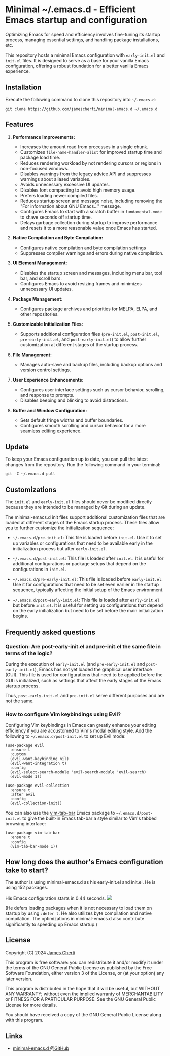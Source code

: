 # Minimal ~/.emacs.d - Efficient Emacs startup and configuration

Optimizing Emacs for speed and efficiency involves fine-tuning its startup process, managing essential settings, and handling package installations, etc.

This repository hosts a minimal Emacs configuration with `early-init.el` and `init.el` files. It is designed to serve as a base for your vanilla Emacs configuration, offering a robust foundation for a better vanilla Emacs experience.

## Installation

Execute the following command to clone this repository into `~/.emacs.d`:
```
git clone https://github.com/jamescherti/minimal-emacs.d ~/.emacs.d
```

## Features

1. **Performance Improvements:**
   - Increases the amount read from processes in a single chunk.
   - Customizes `file-name-handler-alist` for improved startup time and package load time.
   - Reduces rendering workload by not rendering cursors or regions in non-focused windows.
   - Disables warnings from the legacy advice API and suppresses warnings about aliased variables.
   - Avoids unnecessary excessive UI updates.
   - Disables font compacting to avoid high memory usage.
   - Prefers loading newer compiled files.
   - Reduces startup screen and message noise, including removing the "For information about GNU Emacs..." message.
   - Configures Emacs to start with a scratch buffer in `fundamental-mode` to shave seconds off startup time.
   - Delays garbage collection during startup to improve performance and resets it to a more reasonable value once Emacs has started.

2. **Native Compilation and Byte Compilation:**
   - Configures native compilation and byte compilation settings
   - Suppresses compiler warnings and errors during native compilation.

4. **UI Element Management:**
   - Disables the startup screen and messages, including menu bar, tool bar, and scroll bars.
   - Configures Emacs to avoid resizing frames and minimizes unnecessary UI updates.

5. **Package Management:**
   - Configures package archives and priorities for MELPA, ELPA, and other repositories.

6. **Customizable Initialization Files:**
   - Supports additional configuration files (`pre-init.el`, `post-init.el`, `pre-early-init.el`, and `post-early-init.el`) to allow further customization at different stages of the startup process.

7. **File Management:**
   - Manages auto-save and backup files, including backup options and version control settings.

8. **User Experience Enhancements:**
   - Configures user interface settings such as cursor behavior, scrolling, and response to prompts.
   - Disables beeping and blinking to avoid distractions.

9. **Buffer and Window Configuration:**
   - Sets default fringe widths and buffer boundaries.
   - Configures smooth scrolling and cursor behavior for a more seamless editing experience.

## Update

To keep your Emacs configuration up to date, you can pull the latest changes from the repository. Run the following command in your terminal:

```
git -C ~/.emacs.d pull
```

## Customizations

The `init.el` and `early-init.el` files should never be modified directly because they are intended to be managed by Git during an update.

The minimal-emacs.d init files support additional customization files that are loaded at different stages of the Emacs startup process. These files allow you to further customize the initialization sequence:

- `~/.emacs.d/pre-init.el`: This file is loaded before `init.el`. Use it to set up variables or configurations that need to be available early in the initialization process but after `early-init.el`.

- `~/.emacs.d/post-init.el`: This file is loaded after `init.el`. It is useful for additional configurations or package setups that depend on the configurations in `init.el`.

- `~/.emacs.d/pre-early-init.el`: This file is loaded before `early-init.el`. Use it for configurations that need to be set even earlier in the startup sequence, typically affecting the initial setup of the Emacs environment.

- `~/.emacs.d/post-early-init.el`: This file is loaded after `early-init.el` but before `init.el`. It is useful for setting up configurations that depend on the early initialization but need to be set before the main initialization begins.

## Frequently asked questions

### Question: Are post-early-init.el and pre-init.el the same file in terms of the logic?

During the execution of `early-init.el` (and `pre-early-init.el` and  `post-early-init.el`), Emacs has not yet loaded the graphical user interface (GUI). This file is used for configurations that need to be applied before the GUI is initialized, such as settings that affect the early stages of the Emacs startup process.

Thus, `post-early-init.el` and `pre-init.el` serve different purposes and are not the same.

### How to configure Vim keybindings using Evil?

Configuring Vim keybindings in Emacs can greatly enhance your editing efficiency if you are accustomed to Vim's modal editing style. Add the following to `~/.emacs.d/post-init.el` to set up Evil mode:

``` emacs-lisp
(use-package evil
  :ensure t
  :custom
  (evil-want-keybinding nil)
  (evil-want-integration t)
  :config
  (evil-select-search-module 'evil-search-module 'evil-search)
  (evil-mode 1))

(use-package evil-collection
  :ensure t
  :after evil
  :config
  (evil-collection-init))
```

You can also use the [vim-tab-bar](https://github.com/jamescherti/vim-tab-bar.el) Emacs package to `~/.emacs.d/post-init.el` to give the built-in Emacs tab-bar a style similar to Vim's tabbed browsing interface:
``` emacs-lisp
(use-package vim-tab-bar
  :ensure t
  :config
  (vim-tab-bar-mode 1))
```

## How long does the author's Emacs configuration take to start?

The author is using minimal-emacs.d as his early-init.el and init.el. He is using 152 packages.

His Emacs configuration starts in 0.44 seconds.
![](https://raw.githubusercontent.com/jamescherti/minimal-emacs.d/main/.images/emacs-startup.png)

(He defers loading packages when it is not necessary to load them on startup by using `:defer t`. He also utilizes byte compilation and native compilation. The optimizations in minimal-emacs.d also contribute significantly to speeding up Emacs startup.)

## License

Copyright (C) 2024 [James Cherti](https://www.jamescherti.com)

This program is free software: you can redistribute it and/or modify it under the terms of the GNU General Public License as published by the Free Software Foundation, either version 3 of the License, or (at your option) any later version.

This program is distributed in the hope that it will be useful, but WITHOUT ANY WARRANTY; without even the implied warranty of MERCHANTABILITY or FITNESS FOR A PARTICULAR PURPOSE. See the GNU General Public License for more details.

You should have received a copy of the GNU General Public License along with this program.

## Links

- [minimal-emacs.d @GitHub](https://github.com/jamescherti/minimal-emacs.d)
